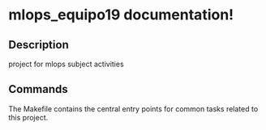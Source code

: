 # mlops_equipo19 documentation!

## Description

project for mlops subject activities

## Commands

The Makefile contains the central entry points for common tasks related to this project.

